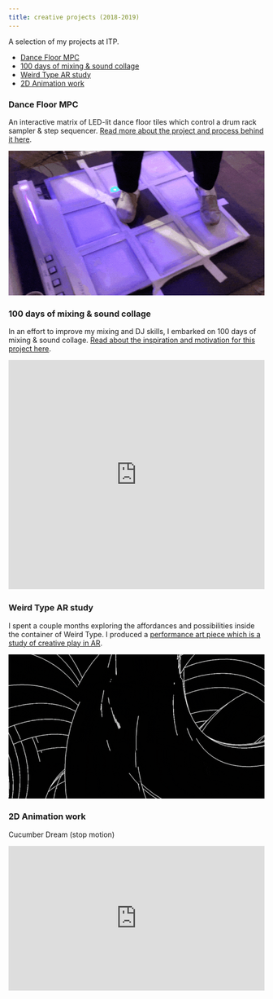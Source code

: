 ```yaml
---
title: creative projects (2018-2019)
---
```


A selection of my projects at ITP.

- [Dance Floor MPC](#dance-floor-mpc)
- [100 days of mixing & sound collage](#100-days-mixing)
- [Weird Type AR study](#weird-type-ar-study)
- [2D Animation work](#2d-animation-work)


<h3 id="dance-floor-mpc">Dance Floor MPC</h3>

An interactive matrix of LED-lit dance floor tiles which control a drum rack sampler & step sequencer. [Read more about the project and process behind it here](/slices/dance-floor-mpc).

![mpc](./dance-floor-mpc.gif)


<h3 id="100-days-mixing">100 days of mixing & sound collage</h3>

In an effort to improve my mixing and DJ skills, I embarked on 100 days of mixing & sound collage. [Read about the inspiration and motivation for this project here](/blog/itp/100-days-of-making/day-1/).

<iframe width="100%" height="450" scrolling="no" frameborder="no" allow="autoplay" src="https://w.soundcloud.com/player/?url=https%3A//api.soundcloud.com/playlists/697712136&color=%23ff5500&auto_play=false&hide_related=true&show_comments=false&show_user=true&show_reposts=false&show_teaser=false"></iframe>

<h3 id="weird-type-ar-study">Weird Type AR study</h3>

I spent a couple months exploring the affordances and possibilities inside the container of Weird Type.
I produced a [performance art piece which is a study of creative play in AR](/slices/weird-type-ar-study).

![sample](./weird-type-sample.gif)


<h3 id="2d-animation-work">2D Animation work</h3>

Cucumber Dream (stop motion)

<div style="padding:56.25% 0 0 0;position:relative;"><iframe src="https://player.vimeo.com/video/298453001?loop=1&title=0&byline=0&portrait=0" style="position:absolute;top:0;left:0;width:100%;height:100%;" frameborder="0" webkitallowfullscreen mozallowfullscreen allowfullscreen></iframe></div><script src="https://player.vimeo.com/api/player.js"></script>
